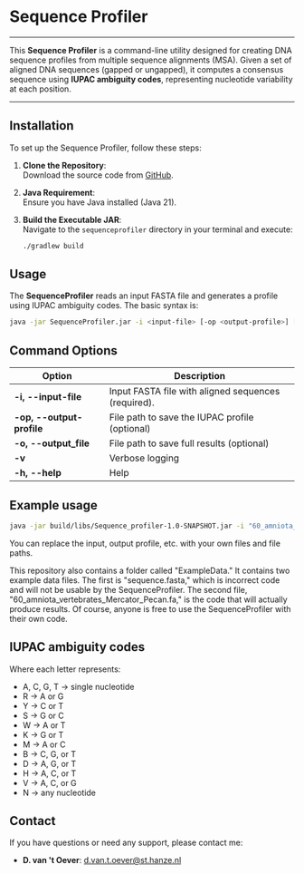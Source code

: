 # Sequence Profiler

---

This **Sequence Profiler** is a command-line utility designed for creating DNA sequence profiles from multiple sequence alignments (MSA). Given a set of aligned DNA sequences (gapped or ungapped), it computes a consensus sequence using **IUPAC ambiguity codes**, representing nucleotide variability at each position.

---

## Installation

To set up the Sequence Profiler, follow these steps:

1. **Clone the Repository**:  
   Download the source code from [GitHub](https://github.com/DemiOever/Sequence_profiler).

2. **Java Requirement**:  
   Ensure you have Java installed (Java 21).

3. **Build the Executable JAR**:  
   Navigate to the `sequenceprofiler` directory in your terminal and execute:
   ```bash
   ./gradlew build
    ```
   
## Usage

The **SequenceProfiler** reads an input FASTA file and generates a profile using IUPAC ambiguity codes. The basic syntax is:

```bash
java -jar SequenceProfiler.jar -i <input-file> [-op <output-profile>] [-o <output-file>] [-v]
```

## Command Options

| Option                  | Description                                         |
|-------------------------|-----------------------------------------------------|
| **-i, --input-file**    | Input FASTA file with aligned sequences (required). |
| **-op, --output-profile** | File path to save the IUPAC profile (optional)      |
| **-o, --output_file**   | File path to save full results (optional)           |
| **-v**                  | Verbose logging                                     |
| **-h, --help**                    | Help                            |

## Example usage

```bash
java -jar build/libs/Sequence_profiler-1.0-SNAPSHOT.jar -i "60_amniota_vertebrates_Mercator_Pecan.fa" -op profile.txt
```
You can replace the input, output profile, etc. with your own files and file paths.

This repository also contains a folder called "ExampleData." It contains two example data files. The first is "sequence.fasta," which is incorrect code and will not be usable by the SequenceProfiler. The second file, "60_amniota_vertebrates_Mercator_Pecan.fa," is the code that will actually produce results. Of course, anyone is free to use the SequenceProfiler with their own code.

## IUPAC ambiguity codes

Where each letter represents:

- A, C, G, T  -> single nucleotide
- R           -> A or G
- Y           -> C or T
- S           -> G or C
- W           -> A or T
- K           -> G or T
- M           -> A or C
- B           -> C, G, or T
- D           -> A, G, or T
- H           -> A, C, or T
- V           -> A, C, or G
- N           -> any nucleotide

## Contact

If you have questions or need any support, please contact me:

- **D. van 't Oever**: [d.van.t.oever@st.hanze.nl](mailto:d.van.t.oever@st.hanze.nl)